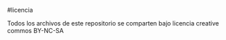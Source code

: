 #licencia

Todos los archivos de este repositorio se comparten bajo licencia creative commos BY-NC-SA
